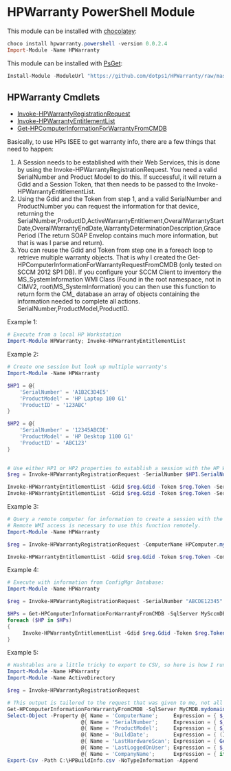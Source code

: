 # HPWarranty PowerShell Module

This module can be installed with [chocolatey]("https://chocolatey.org/packages/hpwarranty.powershell"):
```PowerShell
choco install hpwarranty.powershell -version 0.0.2.4
Import-Module -Name HPWarranty
```

This module can be installed with [PsGet](http://psget.net/):
```PowerShell
Install-Module -ModuleUrl "https://github.com/dotps1/HPWarranty/raw/master/HPWarranty.zip" -ModuleName HPWarranty -Type ZIP
```

## HPWarranty Cmdlets

* [Invoke-HPWarrantyRegistrationRequest](https://github.com/dotps1/HPWarranty/wiki/Invoke-HPWarrantyRegistrationRequest)
* [Invoke-HPWarrantyEntitlementList](https://github.com/dotps1/HPWarranty/wiki/Invoke-HPWarrantyEntitlementList)
* [Get-HPComputerInformationForWarrantyFromCMDB](https://github.com/dotps1/HPWarranty/wiki/Get-HPComputerInformationForWarrantyFromCMDB)

Basically, to use HPs ISEE to get warranty info, there are a few things that need to happen:

1.  A Session needs to be established with their Web Services, this is done by using the Invoke-HPWarrantyRegistrationRequest.  You need a valid SerialNumber and Product Model to do this.  If successful, it will return a Gdid and a Session Token, that then needs to be passed to the Invoke-HPWarrantyEntitlementList.
2.  Using the Gdid and the Token from step 1, and a valid SerialNumber and ProductNumber you can request the information for that device, returning the SerialNumber,ProductID,ActiveWarrantyEntitlement,OverallWarrantyStartDate,OverallWarrantyEndDate,WarrantyDeterminationDescription,GracePeriod (The return SOAP Envelop contains much more information, but that is was I parse and return).
3.  You can reuse the Gdid and Token from step one in a foreach loop to retrieve multiple warranty objects.  That is why I created the Get-HPComputerInformationForWarrantyRequestFromCMDB (only tested on SCCM 2012 SP1 DB).  If you configure your SCCM Client to inventory the MS_SystemInformation WMI Class (Found in the root namespace, not in CIMV2, root\MS_SystemInformation) you can then use this function to return form the CM_<SiteCode> database an array of objects containing the information needed to complete all actions.  SerialNumber,ProductModel,ProductID.


Example 1:
```PowerShell
# Execute from a local HP Workstation
Import-Module HPWarranty; Invoke-HPWarrantyEntitlementList
```

Example 2:
```PowerShell
# Create one session but look up multiple warranty's
Import-Module -Name HPWarranty

$HP1 = @{
	'SerialNumber' = 'A1B2C3D4E5'
	'ProductModel' = 'HP Laptop 100 G1'
	'ProductID' = '123ABC'
}

$HP2 = @{
	'SerialNumber' = '12345ABCDE'
	'ProductModel' = 'HP Desktop 1100 G1'
	'ProductID' = 'ABC123'
}

	
# Use either HP1 or HP2 properties to establish a session with the HP Web Services.
$reg = Invoke-HPWarrantyRegistrationRequest -SerialNumber $HP1.SerialNumber -ProductModel $HP1.ProductModel

Invoke-HPWarrantyEntitlementList -Gdid $reg.Gdid -Token $reg.Token -SerialNumber $HP1.SerialNumber -ProductID $HP1.ProductID
Invoke-HPWarrantyEntitlementList -Gdid $reg.Gdid -Token $reg.Token -SerialNumber $HP2.SerialNumber -ProductID $HP2.ProductID
```

Example 3:
```PowerShell
# Query a remote computer for information to create a session with the the HP Web Services.
# Remote WMI access is necessary to use this function remotely.
Import-Module -Name HPWarranty

$reg = Invoke-HPWarrantyRegistrationRequest -ComputerName HPComputer.mydomain.org

Invoke-HPWarrantyEntitlementList -Gdid $reg.Gdid -Token $reg.Token -ComputerName HPComputer.mydomain.org
```

Example 4:
```PowerShell
# Execute with information from ConfigMgr Database:
Import-Module -Name HPWarranty

$reg = Invoke-HPWarrantyRegistrationRequest -SerialNumber "ABCDE12345" -ProductModel "HP ProBook 645 G1"

$HPs = Get-HPComputerInformationForWarrantyFromCMDB -SqlServer MySccmDBServer -Database CM_MS1 -IntergratedSecurity
foreach ($HP in $HPs)
{
	 Invoke-HPWarrantyEntitlementList -Gdid $reg.Gdid -Token $reg.Token -SerialNumber $HP.SerialNumber -ProductID $HP.ProductID
}
```
	
Example 5:
```PowerShell
# Hashtables are a little tricky to export to CSV, so here is how I run my build date report:
Import-Module -Name HPWarranty
Import-Module -Name ActiveDirectory

$reg = Invoke-HPWarrantyRegistrationRequest

# This output is tailored to the request that was given to me, not all of these values maybe necessary to return.
Get-HPComputerInformationForWarrantyFromCMDB -SqlServer MyCMDB.mydomain.org -Database CM_MS1 -IntergratedSecurity |
Select-Object -Property @{ Name = 'ComputerName';     Expression = { $_.ComputerName } }, 
						@{ Name = 'SerialNumber';     Expression = { $_.SerialNumber } }, 
						@{ Name = 'ProductModel';     Expression = { $_.ProductModel } }, 
						@{ Name = 'BuildDate';        Expression = { (Invoke-HPWarrantyEntitlementList -Gdid $reg.Gdid -Token $reg.Token -SerialNumber $_.SerialNumber -ProductID $_.ProductID).OverallWarrantyStartDate } },
						@{ Name = 'LastHardwareScan'; Expression = { Get-Date (Get-Date $_.LastHardwareScan).ToShortDateString() -Format 'yyyy-MM-dd' } },
						@{ Name = 'LastLoggedOnUser'; Expression = { $_.Username } },
						@{ Name = 'CompanyName';      Expression = { if ($_.Username -ne $null){ (Get-ADUser -Identity $_.Username.ToString().Trim('MYDOMAIN\') -Properties Company).Company } } } |
Export-Csv -Path C:\HPBuildInfo.csv -NoTypeInformation -Append 
```